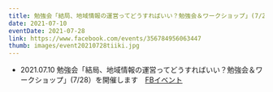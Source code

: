 ```yaml
---
title: 勉強会「結局、地域情報の運営ってどうすればいい？勉強会＆ワークショップ」(7/28）を開催します
date: 2021-07-10
eventDate: 2021-07-28
link: https://www.facebook.com/events/356784956063447
thumb: images/event20210728tiiki.jpg
---
```

- 2021.07.10 勉強会「結局、地域情報の運営ってどうすればいい？勉強会＆ワークショップ」(7/28）を開催します　[FBイベント](https://www.facebook.com/events/356784956063447)
